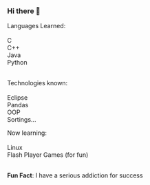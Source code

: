 ### Hi there 👋

Languages Learned:<br/><br/>
C<br/>
C++<br/>
Java<br/>
Python<br/><br/>

Technologies known:<br/><br/>
Eclipse<br/>
Pandas<br/>
OOP<br/>
Sortings...

Now learning:<br/><br/>
Linux<br/>
Flash Player Games (for fun)<br/><br/>

<b>Fun Fact</b>: I have a serious addiction for success
